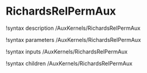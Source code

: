<!-- MOOSE Documentation Stub: Remove this when content is added. -->

# RichardsRelPermAux

!syntax description /AuxKernels/RichardsRelPermAux

!syntax parameters /AuxKernels/RichardsRelPermAux

!syntax inputs /AuxKernels/RichardsRelPermAux

!syntax children /AuxKernels/RichardsRelPermAux
